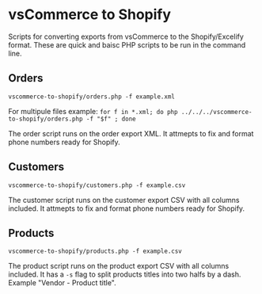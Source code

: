 # vsCommerce to Shopify

Scripts for converting exports from vsCommerce to the Shopify/Excelify format. These are quick and baisc PHP scripts to be run in the command line.

## Orders

`vscommerce-to-shopify/orders.php -f example.xml`

For multipule files example: `for f in *.xml; do php ../../../vscommerce-to-shopify/orders.php -f "$f" ; done`

The order script runs on the order export XML. It attmepts to fix and format phone numbers ready for Shopify.

## Customers

`vscommerce-to-shopify/customers.php -f example.csv`

The customer script runs on the customer export CSV with all columns included. It attmepts to fix and format phone numbers ready for Shopify.

## Products

`vscommerce-to-shopify/products.php -f example.csv`

The product script runs on the product export CSV with all columns included. It has a `-s` flag to split products titles into two halfs by a dash. Example "Vendor - Product title".